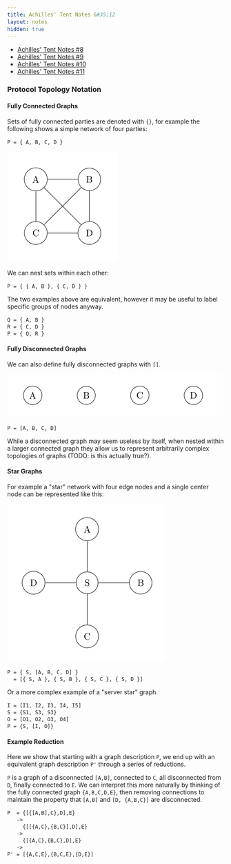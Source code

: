 ```yaml
---
title: Achilles' Tent Notes &#35;12
layout: notes
hidden: true
---
```


- [Achilles' Tent Notes &#35;8](/research/2019-10-13-achilles-8)
- [Achilles' Tent Notes &#35;9](/research/2019-10-15-achilles-9)
- [Achilles' Tent Notes &#35;10](/research/2019-10-28-achilles-10)
- [Achilles' Tent Notes &#35;11](/research/2019-11-11-achilles-11)

### Protocol Topology Notation

#### Fully Connected Graphs

Sets of fully connected parties are denoted with `{}`, for example the
following shows a simple network of four parties:

```graph
P = { A, B, C, D }
```

![](/img/research/achilles/connected-graph.png)

We can nest sets within each other:

```graph
P = { { A, B }, { C, D } }
```

The two examples above are equivalent, however it may be useful to label
specific groups of nodes anyway.

```graph
Q = { A, B }
R = { C, D }
P = { Q, R }
```

#### Fully Disconnected Graphs

We can also define fully disconnected graphs with `[]`.

![](/img/research/achilles/disconnected-graph.png)

```graph
P = [A, B, C, D]
```

While a disconnected graph may seem useless by itself, when nested within a
larger connected graph they allow us to represent arbitrarily complex
topologies of graphs (TODO: is this actually true?).

#### Star Graphs

For example a "star" network with four edge nodes and a single center node can
be represented like this:

![](/img/research/achilles/star-graph.png)

```graph
P = { S, [A, B, C, D] }
  = [{ S, A }, { S, B }, { S, C }, { S, D }]
```

Or a more complex example of a "server star" graph.

```graph
I = [I1, I2, I3, I4, I5]
S = {S1, S3, S3}
O = [O1, O2, O3, O4]
P = {S, [I, O]}
```

#### Example Reduction

Here we show that starting with a graph description `P`, we end up with an
equivalent graph description `P'` through a series of reductions.

`P` is a graph of a disconnected `[A,B]`, connected to `C`, all disconnected
from `D`, finally connected to `E`. We can interpret this more naturally by
thinking of the fully connected graph `{A,B,C,D,E}`, then removing connections
to maintain the property that `[A,B]` and `[D, {A,B,C}]` are disconnected.

```graph
P  = {[{[A,B],C},D],E}
   ->
     {[[{A,C},{B,C}],D],E}
   ->
     {[{A,C},{B,C},D],E}
   ->
P' = [{A,C,E},{B,C,E},{D,E}]
```
